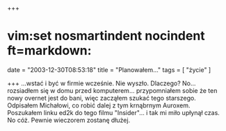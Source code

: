 +++
# vim:set nosmartindent nocindent ft=markdown:
date = "2003-12-30T08:53:18"
title = "Planowałem..."
tags = [ "życie" ]

+++
...wstać i być w firmie wcześnie. Nie wyszło. Dlaczego? No... rozsiadłem się
w domu przed komputerem... przypomniałem sobie że ten nowy overnet jest do bani,
więc zacząłem szukać tego starszego. Odpisałem Michałowi, co robić dalej z tym
krnąbrnym Auroxem. Poszukałem linku ed2k do tego filmu "Insider"... i tak mi
miło upłynął czas. No cóż. Pewnie wieczorem zostanę dłużej.
